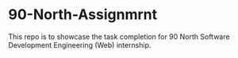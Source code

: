 # 90-North-Assignmrnt
This repo is to showcase the task completion for 90 North Software Development Engineering (Web) internship. 
